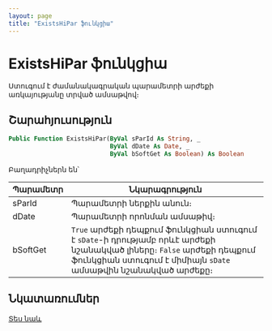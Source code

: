```yaml
---
layout: page
title: "ExistsHiPar ֆունկցիա"
---
```


# ExistsHiPar ֆունկցիա

Ստուգում է ժամանակագրական պարամետրի արժեքի առկայությանը տրված ամսաթվով։ 

## Շարահյուսություն

``` vb
Public Function ExistsHiPar(ByVal sParId As String, _
                            ByVal dDate As Date, _
                            ByVal bSoftGet As Boolean) As Boolean
```

Բաղադրիչներն են՝

| Պարամետր | Նկարագրություն |
|--|--|
| sParId | Պարամետրի ներքին անուն։ |
| dDate | Պարամետրի որոնման ամսաթիվ։ |
| bSoftGet | `True` արժեքի դեպքում ֆունկցիան ստուգում է `sDate`-ի դրությամբ որևէ արժեքի նշանակված լիները։ `False` արժեքի դեպքում ֆունկցիան ստուգում է միմիայն `sDate` ամսաթվին նշանակված արժեքը։ |

## Նկատառումներ

[Տես նաև](../../../functions.html)

